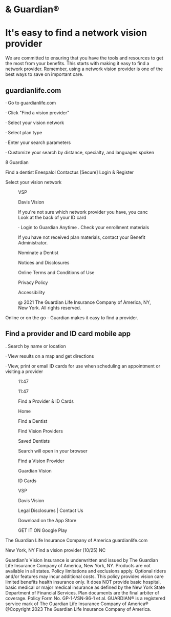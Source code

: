 <!-- PageHeader="Find a vision provider" -->


# & Guardian®


# It's easy to find a network vision provider

We are committed to ensuring that you have the tools and resources to
get the most from your benefits. This starts with making it easy to find a
network provider. Remember, using a network vision provider is one of the
best ways to save on important care.


## guardianlife.com

· Go to guardianlife.com

· Click "Find a vision provider"

· Select your vision network

· Select plan type

· Enter your search parameters

· Customize your search by distance, specialty,
and languages spoken

8 Guardian

Find a dentist Enespalol Contactus [Secure] Login & Register

Select your vision network


<figure>

VSP

Davis Vision

If you're not sure which network provider you have, you canc
Look at the back of your ID card

· Login to Guardian Anytime
. Check your enrollment materials

If you have not received plan materials, contact your Benefit Administrator.

Nominate a Dentist

Notices and Disclosures

Online Terms and Conditions of Use

Privacy Policy

Accessibility

@ 2021 The Guardian Life Insurance Company of America, NY, New York. All rights reserved.

</figure>


Online or on the go - Guardian makes
it easy to find a provider.


## Find a provider and ID card mobile app

. Search by name or location

· View results on a map and get directions

· View, print or email ID cards for use when scheduling an
appointment or visiting a provider


<figure>

11:47

11:47

Find a Provider & ID Cards

Home

Find a Dentist

Find Vision Providers

Saved Dentists

Search will open in your browser

Find a Vision Provider

Guardian Vision

ID Cards

VSP

Davis Vision

Legal Disclosures | Contact Us

</figure>


<figure>

Download on the
App Store

GET IT ON
Google Play

</figure>


The Guardian Life Insurance
Company of America
guardianlife.com

New York, NY
Find a vision provider (10/25) NC

Guardian's Vision Insurance is underwritten and issued by The Guardian Life Insurance Company
of America, New York, NY. Products are not available in all states. Policy limitations and exclusions
apply. Optional riders and/or features may incur additional costs. This policy provides vision
care limited benefits health insurance only. It does NOT provide basic hospital, basic medical or
major medical insurance as defined by the New York State Department of Financial Services. Plan
documents are the final arbiter of coverage. Policy Form No. GP-1-VSN-96-1 et al. GUARDIAN® is
a registered service mark of The Guardian Life Insurance Company of America® @Copyright 2023
The Guardian Life Insurance Company of America.
